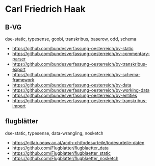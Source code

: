 # Carl Friedrich Haak

## B-VG

dse-static, typesense, goobi, transkribus, baserow, odd, schema


* https://github.com/bundesverfassung-oesterreich/bv-static
* https://github.com/bundesverfassung-oesterreich/bv-commentary-parser
* https://github.com/bundesverfassung-oesterreich/bv-transkribus-export
* https://github.com/bundesverfassung-oesterreich/bv-schema-framework
* https://github.com/bundesverfassung-oesterreich/bv-data
* https://github.com/bundesverfassung-oesterreich/bv-working-data
* https://github.com/bundesverfassung-oesterreich/bv-entities
* https://github.com/bundesverfassung-oesterreich/bv-transkribus-import


## flugblätter

dse-static, typesense, data-wrangling, nosketch


* https://gitlab.oeaw.ac.at/acdh-ch/todesurteile/todesurteile-daten
* https://github.com/Flugblatter/flugblaetter_data
* https://github.com/Flugblatter/flugblaetter_static
* https://github.com/Flugblatter/flugblaetter_nosketch